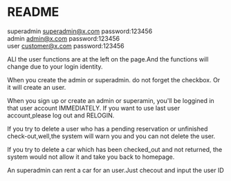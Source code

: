 # README


superadmin   superadmin@x.com password:123456  
admin        admin@x.com password:123456  
user         customer@x.com  password:123456  

ALl the user functions are at the left on the page.And the functions will change due to your login identity.

When you create the admin or superadmin. do not forget the checkbox. Or it will create an user.



When you sign up or create an admin or superamin, you'll be loggined in that user account IMMEDIATELY. If you want to use last user account,please log out and RELOGIN.  

If you try to delete a user who has a  pending reservation or unfinished check-out,well,the system will warn you  and you can not delete the user.

If you try to delete a car which has been checked_out and not returned, the system would not allow it and take you back to homepage.   

An superadmin can rent a  car for an user.Just checout and input the user ID  




